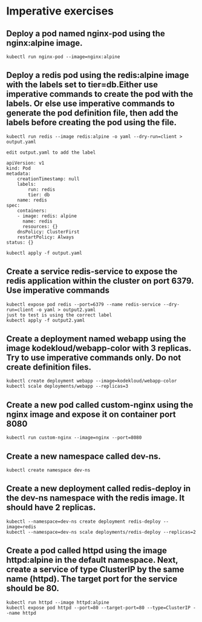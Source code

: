 # Imperative exercises

## Deploy a pod named nginx-pod using the nginx:alpine image.

`kubectl run nginx-pod --image=nginx:alpine`

## Deploy a redis pod using the redis:alpine image with the labels set to tier=db.Either use imperative commands to create the pod with the labels. Or else use imperative commands to generate the pod definition file, then add the labels before creating the pod using the file.

```
kubectl run redis --image redis:alpine -o yaml --dry-run=client > output.yaml

edit output.yaml to add the label

apiVersion: v1
kind: Pod
metadata:
    creationTimestamp: null
	labels:
	    run: redis
		tier: db
	name: redis
spec:
    containers:
	- image: redis: alpine
	  name: redis
	  resources: {}
	dnsPolicy: ClusterFirst
	restartPolicy: Always
status: {}

kubectl apply -f output.yaml
```

## Create a service redis-service to expose the redis application within the cluster on port 6379. Use imperative commands

```
kubectl expose pod redis --port=6379 --name redis-service --dry-run=client -o yaml > output2.yaml
just to test is using the correct label
kubectl apply -f output2.yaml
```

## Create a deployment named webapp using the image kodekloud/webapp-color with 3 replicas. Try to use imperative commands only. Do not create definition files.

```
kubectl create deployment webapp --image=kodekloud/webapp-color
kubectl scale deployments/webapp --replicas=3
```

## Create a new pod called custom-nginx using the nginx image and expose it on container port 8080

`kubectl run custom-nginx --image=nginx --port=8080`

## Create a new namespace called dev-ns.

`kubectl create namespace dev-ns`

## Create a new deployment called redis-deploy in the dev-ns namespace with the redis image. It should have 2 replicas.

```
kubectl --namespace=dev-ns create deployment redis-deploy --image=redis
kubectl --namespace=dev-ns scale deployments/redis-deploy --replicas=2
```

## Create a pod called httpd using the image httpd:alpine in the default namespace. Next, create a service of type ClusterIP by the same name (httpd). The target port for the service should be 80.

```
kubectl run httpd --image httpd:alpine
kubectl expose pod httpd --port=80 --target-port=80 --type=ClusterIP --name httpd 
```
